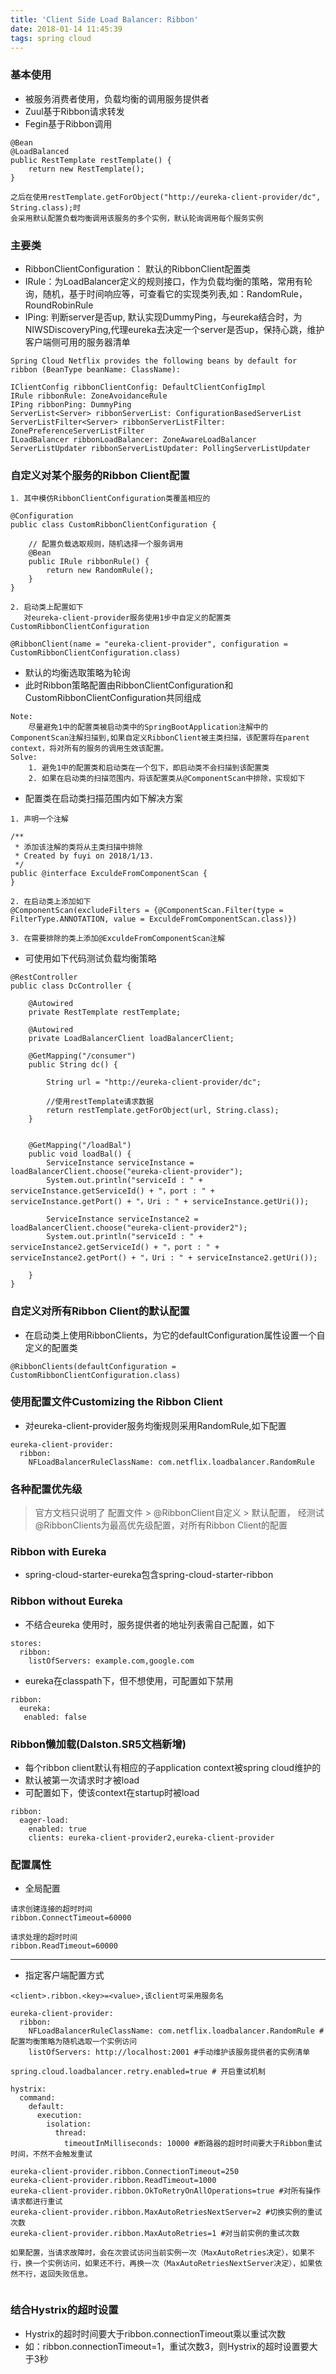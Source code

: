 ```yaml
---
title: 'Client Side Load Balancer: Ribbon'
date: 2018-01-14 11:45:39
tags: spring cloud
---
```


### 基本使用
* 被服务消费者使用，负载均衡的调用服务提供者
* Zuul基于Ribbon请求转发
* Fegin基于Ribbon调用

```
@Bean
@LoadBalanced
public RestTemplate restTemplate() {
	return new RestTemplate();
}

之后在使用restTemplate.getForObject("http://eureka-client-provider/dc", String.class);时
会采用默认配置负载均衡调用该服务的多个实例，默认轮询调用每个服务实例
```

### 主要类
* RibbonClientConfiguration： 默认的RibbonClient配置类
* IRule：为LoadBalancer定义的规则接口，作为负载均衡的策略，常用有轮询，随机，基于时间响应等，可查看它的实现类列表,如：RandomRule，RoundRobinRule
* IPing: 判断server是否up, 默认实现DummyPing，与eureka结合时，为NIWSDiscoveryPing,代理eureka去决定一个server是否up，保持心跳，维护客户端侧可用的服务器清单


```
Spring Cloud Netflix provides the following beans by default for ribbon (BeanType beanName: ClassName):

IClientConfig ribbonClientConfig: DefaultClientConfigImpl
IRule ribbonRule: ZoneAvoidanceRule
IPing ribbonPing: DummyPing
ServerList<Server> ribbonServerList: ConfigurationBasedServerList
ServerListFilter<Server> ribbonServerListFilter: ZonePreferenceServerListFilter
ILoadBalancer ribbonLoadBalancer: ZoneAwareLoadBalancer
ServerListUpdater ribbonServerListUpdater: PollingServerListUpdater
```


### 自定义对某个服务的Ribbon Client配置

```
1. 其中模仿RibbonClientConfiguration类覆盖相应的

@Configuration
public class CustomRibbonClientConfiguration {

    // 配置负载选取规则，随机选择一个服务调用
    @Bean
    public IRule ribbonRule() {
        return new RandomRule();
    }
}
```

```
2. 启动类上配置如下
   对eureka-client-provider服务使用1步中自定义的配置类CustomRibbonClientConfiguration

@RibbonClient(name = "eureka-client-provider", configuration = CustomRibbonClientConfiguration.class)
```
* 默认的均衡选取策略为轮询
* 此时Ribbon策略配置由RibbonClientConfiguration和CustomRibbonClientConfiguration共同组成

```
Note: 
    尽量避免1中的配置类被启动类中的SpringBootApplication注解中的ComponentScan注解扫描到,如果自定义RibbonClient被主类扫描，该配置将在parent context，将对所有的服务的调用生效该配置。
Solve:
    1. 避免1中的配置类和启动类在一个包下，即启动类不会扫描到该配置类
    2. 如果在启动类的扫描范围内，将该配置类从@ComponentScan中排除，实现如下
```

* 配置类在启动类扫描范围内如下解决方案
```
1. 声明一个注解

/**
 * 添加该注解的类将从主类扫描中排除
 * Created by fuyi on 2018/1/13.
 */
public @interface ExculdeFromComponentScan {
}

2. 在启动类上添加如下
@ComponentScan(excludeFilters = {@ComponentScan.Filter(type = FilterType.ANNOTATION, value = ExculdeFromComponentScan.class)})

3. 在需要排除的类上添加@ExculdeFromComponentScan注解
```
* 可使用如下代码测试负载均衡策略

```
@RestController
public class DcController {

    @Autowired
    private RestTemplate restTemplate;

    @Autowired
    private LoadBalancerClient loadBalancerClient;

    @GetMapping("/consumer")
    public String dc() {

        String url = "http://eureka-client-provider/dc";

        //使用restTemplate请求数据
        return restTemplate.getForObject(url, String.class);
    }


    @GetMapping("/loadBal")
    public void loadBal() {
        ServiceInstance serviceInstance = loadBalancerClient.choose("eureka-client-provider");
        System.out.println("serviceId : " + serviceInstance.getServiceId() + "，port : " + serviceInstance.getPort() + "，Uri : " + serviceInstance.getUri());

        ServiceInstance serviceInstance2 = loadBalancerClient.choose("eureka-client-provider2");
        System.out.println("serviceId : " + serviceInstance2.getServiceId() + "，port : " + serviceInstance2.getPort() + "，Uri : " + serviceInstance2.getUri());

    }
}
```

### 自定义对所有Ribbon Client的默认配置
* 在启动类上使用RibbonClients，为它的defaultConfiguration属性设置一个自定义的配置类

```
@RibbonClients(defaultConfiguration = CustomRibbonClientConfiguration.class)
```


### 使用配置文件Customizing the Ribbon Client
* 对eureka-client-provider服务均衡规则采用RandomRule,如下配置

```
eureka-client-provider:
  ribbon:
    NFLoadBalancerRuleClassName: com.netflix.loadbalancer.RandomRule
```

### 各种配置优先级
> 官方文档只说明了  配置文件 > @RibbonClient自定义 > 默认配置， 经测试@RibbonClients为最高优先级配置，对所有Ribbon Client的配置

### Ribbon with Eureka
* spring-cloud-starter-eureka包含spring-cloud-starter-ribbon

### Ribbon without Eureka

* 不结合eureka 使用时，服务提供者的地址列表需自己配置，如下
```
stores:
  ribbon:
    listOfServers: example.com,google.com
```

* eureka在classpath下，但不想使用，可配置如下禁用

```
ribbon:
  eureka:
   enabled: false
```

### Ribbon懒加载(Dalston.SR5文档新增)
* 每个ribbon client默认有相应的子application context被spring cloud维护的
* 默认被第一次请求时才被load
* 可配置如下，使该context在startup时被load

```
ribbon:
  eager-load:
    enabled: true
    clients: eureka-client-provider2,eureka-client-provider
```

### 配置属性
* 全局配置

```
请求创建连接的超时时间
ribbon.ConnectTimeout=60000
 
请求处理的超时时间
ribbon.ReadTimeout=60000
```


---
* 指定客户端配置方式

```
<client>.ribbon.<key>=<value>,该client可采用服务名

eureka-client-provider:
  ribbon:
    NFLoadBalancerRuleClassName: com.netflix.loadbalancer.RandomRule # 配置均衡策略为随机选取一个实例访问
    listOfServers: http://localhost:2001 #手动维护该服务提供者的实例清单
    
spring.cloud.loadbalancer.retry.enabled=true # 开启重试机制

hystrix:
  command:
    default:
      execution:
        isolation:
          thread:
            timeoutInMilliseconds: 10000 #断路器的超时时间要大于Ribbon重试时间，不然不会触发重试

eureka-client-provider.ribbon.ConnectionTimeout=250
eureka-client-provider.ribbon.ReadTimeout=1000
eureka-client-provider.ribbon.OkToRetryOnAllOperations=true #对所有操作请求都进行重试
eureka-client-provider.ribbon.MaxAutoRetriesNextServer=2 #切换实例的重试次数
eureka-client-provider.ribbon.MaxAutoRetries=1 #对当前实例的重试次数

如果配置，当请求故障时，会在次尝试访问当前实例一次（MaxAutoRetries决定），如果不行，换一个实例访问，如果还不行，再换一次（MaxAutoRetriesNextServer决定），如果依然不行，返回失败信息。


```

### 结合Hystrix的超时设置
* Hystrix的超时时间要大于ribbon.connectionTimeout乘以重试次数
* 如：ribbon.connectionTimeout=1，重试次数3，则Hystrix的超时设置要大于3秒



